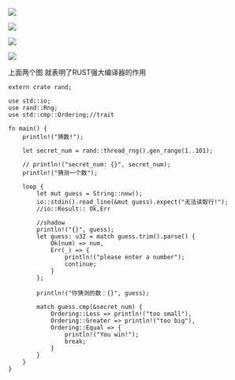 ![](https://gitee.com/hxc8/images4/raw/master/img/202407172321019.jpg)

![](https://gitee.com/hxc8/images4/raw/master/img/202407172321621.jpg)

![](https://gitee.com/hxc8/images4/raw/master/img/202407172321081.jpg)

![](https://gitee.com/hxc8/images4/raw/master/img/202407172321368.jpg)

上面两个图 就表明了RUST强大编译器的作用

```
extern crate rand;

use std::io;
use rand::Rng;
use std::cmp::Ordering;//trait

fn main() {
    println!("猜数!");

    let secret_num = rand::thread_rng().gen_range(1..101);

    // println!("secret_num: {}", secret_num);
    println!("猜测一个数");

    loop {
        let mut guess = String::new();
        io::stdin().read_line(&mut guess).expect("无法读取行!");
        //io::Result:: Ok,Err

        //shadow
        println!("{}", guess);
        let guess: u32 = match guess.trim().parse() {
            Ok(num) => num,
            Err(_) => {
                println!("please enter a number");
                continue;
            }
        };

        println!("你猜测的数：{}", guess);

        match guess.cmp(&secret_num) {
            Ordering::Less => println!("too small"),
            Ordering::Greater => println!("too big"),
            Ordering::Equal => {
                println!("You win!");
                break;
            }
        }
    }
}

```
